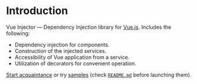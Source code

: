 # Introduction

Vue Injector — Dependency Injection library for [Vue.js](https://ru.vuejs.org/). Includes the following:

- Dependency injection for components.
- Construction of the injected services.
- Accessibility of Vue application from a service.
- Utilization of decorators for convenient operation.

[Start acquaintance](./guide/) or try [samples](https://github.com/Scandltd/vue-injector/tree/develop/examples) (check [`README.md`](https://github.com/Scandltd/vue-injector) before launching them).
